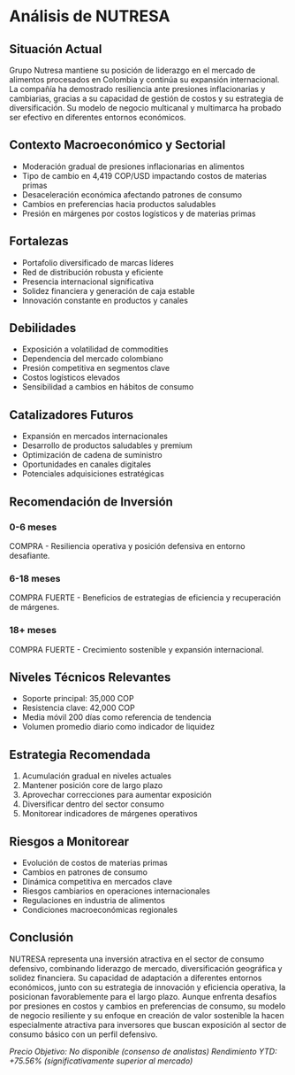 # Análisis de NUTRESA

## Situación Actual

Grupo Nutresa mantiene su posición de liderazgo en el mercado de alimentos procesados en Colombia y continúa su expansión internacional. La compañía ha demostrado resiliencia ante presiones inflacionarias y cambiarias, gracias a su capacidad de gestión de costos y su estrategia de diversificación. Su modelo de negocio multicanal y multimarca ha probado ser efectivo en diferentes entornos económicos.

## Contexto Macroeconómico y Sectorial

- Moderación gradual de presiones inflacionarias en alimentos
- Tipo de cambio en 4,419 COP/USD impactando costos de materias primas
- Desaceleración económica afectando patrones de consumo
- Cambios en preferencias hacia productos saludables
- Presión en márgenes por costos logísticos y de materias primas

## Fortalezas

- Portafolio diversificado de marcas líderes
- Red de distribución robusta y eficiente
- Presencia internacional significativa
- Solidez financiera y generación de caja estable
- Innovación constante en productos y canales

## Debilidades

- Exposición a volatilidad de commodities
- Dependencia del mercado colombiano
- Presión competitiva en segmentos clave
- Costos logísticos elevados
- Sensibilidad a cambios en hábitos de consumo

## Catalizadores Futuros

- Expansión en mercados internacionales
- Desarrollo de productos saludables y premium
- Optimización de cadena de suministro
- Oportunidades en canales digitales
- Potenciales adquisiciones estratégicas

## Recomendación de Inversión

### 0-6 meses

COMPRA - Resiliencia operativa y posición defensiva en entorno desafiante.

### 6-18 meses

COMPRA FUERTE - Beneficios de estrategias de eficiencia y recuperación de márgenes.

### 18+ meses

COMPRA FUERTE - Crecimiento sostenible y expansión internacional.

## Niveles Técnicos Relevantes

- Soporte principal: 35,000 COP
- Resistencia clave: 42,000 COP
- Media móvil 200 días como referencia de tendencia
- Volumen promedio diario como indicador de liquidez

## Estrategia Recomendada

1. Acumulación gradual en niveles actuales
2. Mantener posición core de largo plazo
3. Aprovechar correcciones para aumentar exposición
4. Diversificar dentro del sector consumo
5. Monitorear indicadores de márgenes operativos

## Riesgos a Monitorear

- Evolución de costos de materias primas
- Cambios en patrones de consumo
- Dinámica competitiva en mercados clave
- Riesgos cambiarios en operaciones internacionales
- Regulaciones en industria de alimentos
- Condiciones macroeconómicas regionales

## Conclusión

NUTRESA representa una inversión atractiva en el sector de consumo defensivo, combinando liderazgo de mercado, diversificación geográfica y solidez financiera. Su capacidad de adaptación a diferentes entornos económicos, junto con su estrategia de innovación y eficiencia operativa, la posicionan favorablemente para el largo plazo. Aunque enfrenta desafíos por presiones en costos y cambios en preferencias de consumo, su modelo de negocio resiliente y su enfoque en creación de valor sostenible la hacen especialmente atractiva para inversores que buscan exposición al sector de consumo básico con un perfil defensivo.

_Precio Objetivo: No disponible (consenso de analistas)_
_Rendimiento YTD: +75.56% (significativamente superior al mercado)_
